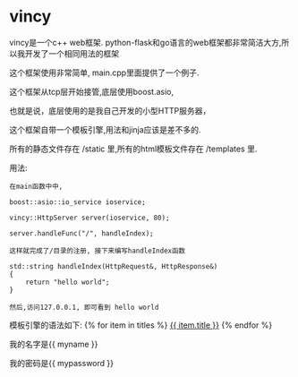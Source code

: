 # vincy
vincy是一个c++ web框架. python-flask和go语言的web框架都非常简洁大方,所以我开发了一个相同用法的框架

这个框架使用非常简单, main.cpp里面提供了一个例子.

这个框架从tcp层开始接管,底层使用boost.asio,

也就是说，底层使用的是我自己开发的小型HTTP服务器， 

这个框架自带一个模板引擎,用法和jinja应该是差不多的.

所有的静态文件存在 /static 里,所有的html模板文件存在 /templates 里.

用法:

    在main函数中中,
    
    boost::asio::io_service ioservice;
 
    vincy::HttpServer server(ioservice, 80);

    server.handleFunc("/", handleIndex);
    
    这样就完成了/目录的注册, 接下来编写handleIndex函数
    
    std::string handleIndex(HttpRequest&, HttpResponse&)
    {
        return "hello world";
    }
    
    然后,访问127.0.0.1, 即可看到 hello world
    

模板引擎的语法如下:
{% for item in titles %} <a href="{{ item.url }}"> {{ item.title }}</a> {% endfor %}
    
我的名字是{{ myname }}
    
我的密码是{{ mypassword }}
